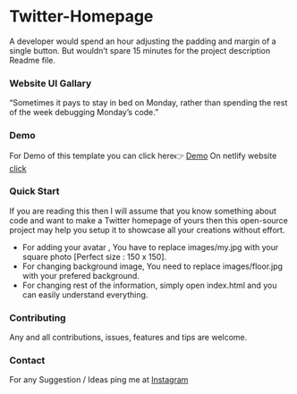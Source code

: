 # Twitter-Homepage

A developer would spend an hour adjusting the padding and margin of a single button. But wouldn’t spare 15 minutes for the project description Readme file.

<!-- 
### Highlights
1. Setup is very easy and you get a portfolio template of your own for free.
2. Fully Responsive and atractive portfolio.
3. With color theme which is the best color for a background.
4. To add your details, you just need simple editing skills. No code changes required!
5. Simple and Fast website User Interface.
6. And Enjoy!!! -->

### Website UI Gallary
“Sometimes it pays to stay in bed on Monday, rather than spending the rest of the week debugging Monday’s code.”

<!-- #### Preview Tab
![Preview]()
 -->

### Demo
For Demo of this template you can click here👉 [Demo](https://nazir-hussain.github.io/Twitter-Homepage/)
On netlify website [click](https://62ca998d50e7d117659ed628--rococo-baklava-630a44.netlify.app/)

### Quick Start
If you are reading this then I will assume that you know something about code and want to make a Twitter homepage of yours then this open-source project may help you setup it to showcase all your creations without effort.
- For adding your avatar , You have to replace images/my.jpg with your square photo [Perfect size : 150 x 150].
- For changing background image, You need to replace images/floor.jpg with your prefered background.
- For changing rest of the information, simply open index.html and you can easily understand everything.


### Contributing
Any and all contributions, issues, features and tips are welcome.


### Contact
For any Suggestion / Ideas ping me at [Instagram](https://www.instagram.com/nazir__hassan/)
